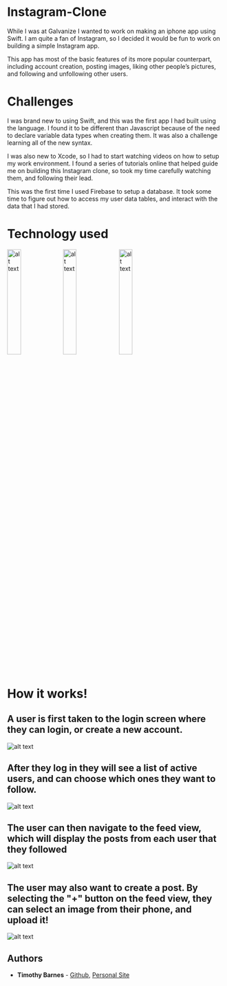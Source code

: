 
# Instagram-Clone
While I was at Galvanize I wanted to work on making an iphone app using Swift. I am quite a fan of Instagram, so I decided it would be fun to work on building a simple Instagram app.

This app has most of the basic features of its more popular counterpart, including account creation, posting images, liking other people’s pictures, and following and unfollowing other users.

# Challenges
I was brand new to using Swift, and this was the first app I had built using the language. I found it to be different than Javascript because of the need to declare variable data types when creating them. It was also a challenge learning all of the new syntax. 

I was also new to Xcode, so I had to start watching videos on how to setup my work environment. I found a series of tutorials online that helped guide me on building this Instagram clone, so took my time carefully watching them, and following their lead. 

This was the first time I used Firebase to setup a database. It took some time to figure out how to access my user data tables, and interact with the data that I had stored.


# Technology used

<img src="https://user-images.githubusercontent.com/8315971/29005200-7ab86be4-7a9b-11e7-9a8d-e13e8b9988c9.png" alt="alt text" width="25%" height="25%">

<img src="https://www.weheartswift.com/wp-content/uploads/2016/11/xcode-logo-small.png" alt="alt text" width="25%" height="25%">

<img src="https://firebase.google.com/images/social.png" alt="alt text" width="25%" height="25%">


# How it works!

## A user is first taken to the login screen where they can login, or create a new account.
<img src="https://github.com/TheRickestRick/Instagram-Clone-/blob/master/Screen%20Shot%202018-07-17%20at%2011.43.34%20AM.png" alt="alt text">

## After they log in they will see a list of active users, and can choose which ones they want to follow.
<img src="https://github.com/TheRickestRick/Instagram-Clone-/blob/master/Screen%20Shot%202018-07-17%20at%2011.44.03%20AM.png" alt="alt text">

## The user can then navigate to the feed view, which will display the posts from each user that they followed
<img src="https://github.com/TheRickestRick/Instagram-Clone-/blob/master/Screen%20Shot%202018-07-17%20at%2011.44.20%20AM.png" alt="alt text">

## The user may also want to create a post. By selecting the "+" button on the feed view, they can select an image from their phone, and upload it!
<img src="https://github.com/TheRickestRick/Instagram-Clone-/blob/master/Screen%20Shot%202018-07-17%20at%2011.46.21%20AM.png" alt="alt text">

## Authors

* **Timothy Barnes** - [Github](https://github.com/TheRickestRick), [Personal Site]()

